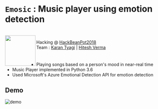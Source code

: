 # `Emosic` : Music player using emotion detection 
<br>
<img align="left" width="100" height="100" src="https://user-images.githubusercontent.com/24850323/36073983-4287f77a-0f07-11e8-9bb5-e3644e575de6.png">

Hacking @ [HackBeanPot2018](https://hackbeanpot.com/)
<br>
Team : [Karan Tyagi](https://github.com/KaranTyagi/)   |   [Hitesh Verma](https://github.com/Hitesh1912/) 
<br>

#

* Playing songs based on a person's mood in near-real time
* Music Player implemented in Python 3.6
* Used Microsoft's Azure Emotional Detection API for emotion detection

## Demo

![demo](https://user-images.githubusercontent.com/24850323/36073460-ec17a9ec-0efe-11e8-87fa-74e0b761c397.jpg)

